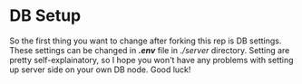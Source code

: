 # DB Setup

So the first thing you want to change after forking this rep is DB settings. These settings can be changed in ***.env*** file in *./server* directory.
Setting are pretty self-explainatory, so I hope you won't have any problems with setting up server side on your own DB node. 
Good luck!
